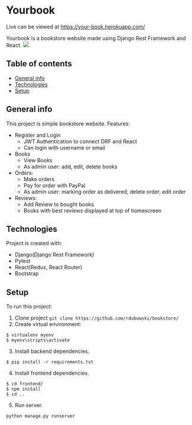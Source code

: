 # Yourbook
Live  can be viewed at https://your-book.herokuapp.com/

Yourbook is a bookstore website made using Django Rest Framework and React.
![](https://github.com/rdubowski/gifs/blob/master/bookstore.gif)
## Table of contents
* [General info](#general-info)
* [Technologies](#technologies)
* [Setup](#setup)

## General info
This project is simple bookstore website. Features:
* Register and Login
  * JWT Authentication to connect DRF and React
  * Can login with username or email
* Books
  * View Books
  * As admin user: add, edit, delete books
* Orders:
  * Make orders
  * Pay for order with PayPal
  * As admin user: marking order as delivered, delete order, edit order
* Reviews:
  * Add Review to bought books
  * Books with best reviews displayed at top of homescreen
	
## Technologies
Project is created with:
* Django(Django Rest Framework)
* Pytest
* React(Redux, React Router)
* Bootstrap

## Setup
To run this project:
1. Clone project
``` git clone https://github.com/rdubowski/bookstore/ ```
2. Create virtual environment: 
``` 
$ virtualenv myenv
$ myenv\scripts\activate
```
3. Install backend dependencies.
``` 
$ pip install -r requirements.txt
```
4. Install frontend dependencies.
```
$ cd frontend/
$ npm install
$ cd ..
```
5. Run server.
```
python manage.py runserver
```
